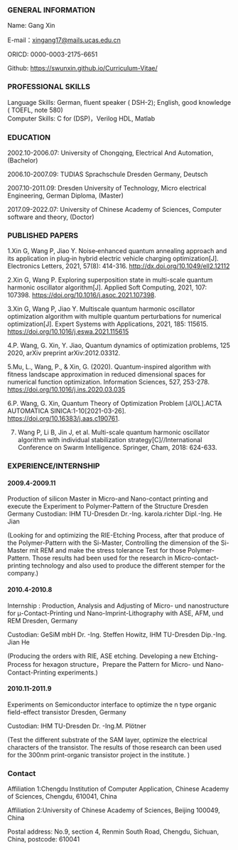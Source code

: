 ### GENERAL INFORMATION

Name: Gang Xin  

E-mail：xingang17@mails.ucas.edu.cn

ORICD: 0000-0003-2175-6651

Github: https://swunxin.github.io/Curriculum-Vitae/

### PROFESSIONAL SKILLS 

Language Skills: German, fluent speaker ( DSH-2); English, good knowledge  ( TOEFL, note 580)            
Computer Skills: C for (DSP)，Verilog HDL, Matlab

### EDUCATION

2002.10-2006.07: University of Chongqing, Electrical And Automation, (Bachelor)
            
2006.10-2007.09: TUDIAS Sprachschule Dresden Germany, Deutsch

2007.10-2011.09: Dresden University of Technology, Micro electrical Engineering, German Diploma, (Master)

2017.09-2022.07: University of Chinese Academy of Sciences, Computer software and theory, (Doctor)


### PUBLISHED PAPERS

1.Xin G, Wang P, Jiao Y. Noise‐enhanced quantum annealing approach and its application in plug‐in hybrid electric vehicle charging optimization[J]. Electronics Letters, 2021, 57(8): 414-316. http://dx.doi.org/10.1049/ell2.12112
         
2.Xin G, Wang P. Exploring superposition state in multi-scale quantum harmonic oscillator algorithm[J]. Applied Soft Computing, 2021, 107: 107398.  https://doi.org/10.1016/j.asoc.2021.107398.

3.Xin G, Wang P, Jiao Y. Multiscale quantum harmonic oscillator optimization algorithm with multiple quantum perturbations for numerical optimization[J]. Expert Systems with Applications, 2021, 185: 115615. https://doi.org/10.1016/j.eswa.2021.115615

4.P. Wang, G. Xin, Y. Jiao, Quantum dynamics of optimization problems, 125 2020, arXiv preprint arXiv:2012.03312.

5.Mu, L., Wang, P., & Xin, G. (2020). Quantum-inspired algorithm with fitness landscape approximation in reduced dimensional spaces for numerical function optimization. Information Sciences, 527, 253-278. https://doi.org/10.1016/j.ins.2020.03.035

6.P. Wang, G. Xin, Quantum Theory of Optimization Problem [J/OL].ACTA AUTOMATICA SINICA:1-10[2021-03-26]. https://doi.org/10.16383/j.aas.c190761.

7. Wang P, Li B, Jin J, et al. Multi-scale quantum harmonic oscillator algorithm with individual stabilization strategy[C]//International Conference on Swarm Intelligence. Springer, Cham, 2018: 624-633. 



### EXPERIENCE/INTERNSHIP 


#### 2009.4-2009.11

Production of silicon Master in Micro-and Nano-contact printing and execute the Experiment to Polymer-Pattern of the Structure  Dresden Germany
Custodian: IHM TU-Dresden  Dr.-Ing. karola.richter  Dipl.-Ing. He Jian

(Looking for and optimizing the RIE-Etching Process, after that produce of the Polymer-Pattern with the Si-Master, Controlling the dimension of the Si-Master mit REM and make the stress tolerance Test for those Polymer-Pattern. Those results had been used for the research in Micro-contact-printing technology and also used to produce the different stemper for the company.) 

#### 2010.4-2010.8

Internship : Production, Analysis and Adjusting of Micro- und nanostructure for μ-Contact-Printing und Nano-Imprint-Lithography with ASE, AFM, und REM Dresden, Germany

Custodian: GeSiM mbH Dr. -Ing. Steffen Howitz, IHM TU-Dresden Dip.-Ing. Jian He

(Producing the orders with RIE, ASE etching. Developing a new Etching-Process for hexagon structure，Prepare the Pattern for Micro- und Nano-Contact-Printing experiments.) 

#### 2010.11-2011.9

Experiments on Semiconductor interface to optimize the n type organic field-effect transistor   Dresden, Germany

Custodian: IHM TU-Dresden Dr. -Ing.M. Plötner

(Test the different substrate of the SAM layer, optimize the electrical characters of the transistor. The results of those research can been used for the 300nm print-organic transistor project in the institute. ) 


### Contact

Affiliation 1:Chengdu Institution of Computer Application, Chinese Academy of Sciences, Chengdu, 610041, China

Affiliation 2:University of Chinese Academy of Sciences, Beijing 100049, China

Postal address: No.9, section 4, Renmin South Road, Chengdu, Sichuan, China, postcode: 610041
